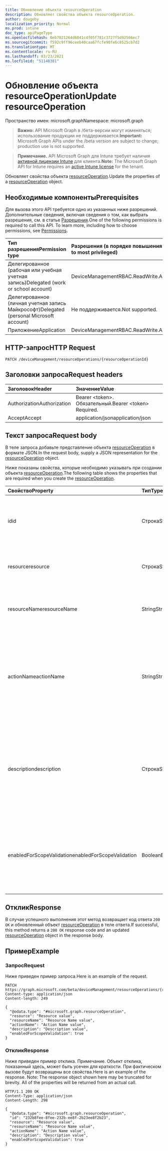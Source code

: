 ```yaml
---
title: Обновление объекта resourceOperation
description: Обновляет свойства объекта resourceOperation.
author: dougeby
localization_priority: Normal
ms.prod: intune
doc_type: apiPageType
ms.openlocfilehash: 0eb7021264d6041c4f05f781c3727f5d92566ec7
ms.sourcegitcommit: f592c9ff96ceeb40caa67fcfe90fe6c8525cb7d2
ms.translationtype: MT
ms.contentlocale: ru-RU
ms.lasthandoff: 03/23/2021
ms.locfileid: "51148381"
---
```

# <a name="update-resourceoperation"></a><span data-ttu-id="bc18c-103">Обновление объекта resourceOperation</span><span class="sxs-lookup"><span data-stu-id="bc18c-103">Update resourceOperation</span></span>

<span data-ttu-id="bc18c-104">Пространство имен: microsoft.graph</span><span class="sxs-lookup"><span data-stu-id="bc18c-104">Namespace: microsoft.graph</span></span>

> <span data-ttu-id="bc18c-105">**Важно:** API Microsoft Graph в /бета-версии могут изменяться; использование продукции не поддерживается.</span><span class="sxs-lookup"><span data-stu-id="bc18c-105">**Important:** Microsoft Graph APIs under the /beta version are subject to change; production use is not supported.</span></span>

> <span data-ttu-id="bc18c-106">**Примечание.** API Microsoft Graph для Intune требует наличия [активной лицензии Intune](https://go.microsoft.com/fwlink/?linkid=839381) для клиента.</span><span class="sxs-lookup"><span data-stu-id="bc18c-106">**Note:** The Microsoft Graph API for Intune requires an [active Intune license](https://go.microsoft.com/fwlink/?linkid=839381) for the tenant.</span></span>

<span data-ttu-id="bc18c-107">Обновляет свойства объекта [resourceOperation](../resources/intune-rbac-resourceoperation.md).</span><span class="sxs-lookup"><span data-stu-id="bc18c-107">Update the properties of a [resourceOperation](../resources/intune-rbac-resourceoperation.md) object.</span></span>

## <a name="prerequisites"></a><span data-ttu-id="bc18c-108">Необходимые компоненты</span><span class="sxs-lookup"><span data-stu-id="bc18c-108">Prerequisites</span></span>
<span data-ttu-id="bc18c-p101">Для вызова этого API требуется одно из указанных ниже разрешений. Дополнительные сведения, включая сведения о том, как выбрать разрешения, см. в статье [Разрешения](/graph/permissions-reference).</span><span class="sxs-lookup"><span data-stu-id="bc18c-p101">One of the following permissions is required to call this API. To learn more, including how to choose permissions, see [Permissions](/graph/permissions-reference).</span></span>

|<span data-ttu-id="bc18c-111">Тип разрешения</span><span class="sxs-lookup"><span data-stu-id="bc18c-111">Permission type</span></span>|<span data-ttu-id="bc18c-112">Разрешения (в порядке повышения привилегий)</span><span class="sxs-lookup"><span data-stu-id="bc18c-112">Permissions (from least to most privileged)</span></span>|
|:---|:---|
|<span data-ttu-id="bc18c-113">Делегированное (рабочая или учебная учетная запись)</span><span class="sxs-lookup"><span data-stu-id="bc18c-113">Delegated (work or school account)</span></span>|<span data-ttu-id="bc18c-114">DeviceManagementRBAC.ReadWrite.All</span><span class="sxs-lookup"><span data-stu-id="bc18c-114">DeviceManagementRBAC.ReadWrite.All</span></span>|
|<span data-ttu-id="bc18c-115">Делегированное (личная учетная запись Майкрософт)</span><span class="sxs-lookup"><span data-stu-id="bc18c-115">Delegated (personal Microsoft account)</span></span>|<span data-ttu-id="bc18c-116">Не поддерживается.</span><span class="sxs-lookup"><span data-stu-id="bc18c-116">Not supported.</span></span>|
|<span data-ttu-id="bc18c-117">Приложение</span><span class="sxs-lookup"><span data-stu-id="bc18c-117">Application</span></span>|<span data-ttu-id="bc18c-118">DeviceManagementRBAC.ReadWrite.All</span><span class="sxs-lookup"><span data-stu-id="bc18c-118">DeviceManagementRBAC.ReadWrite.All</span></span>|

## <a name="http-request"></a><span data-ttu-id="bc18c-119">HTTP-запрос</span><span class="sxs-lookup"><span data-stu-id="bc18c-119">HTTP Request</span></span>
<!-- {
  "blockType": "ignored"
}
-->
``` http
PATCH /deviceManagement/resourceOperations/{resourceOperationId}
```

## <a name="request-headers"></a><span data-ttu-id="bc18c-120">Заголовки запроса</span><span class="sxs-lookup"><span data-stu-id="bc18c-120">Request headers</span></span>
|<span data-ttu-id="bc18c-121">Заголовок</span><span class="sxs-lookup"><span data-stu-id="bc18c-121">Header</span></span>|<span data-ttu-id="bc18c-122">Значение</span><span class="sxs-lookup"><span data-stu-id="bc18c-122">Value</span></span>|
|:---|:---|
|<span data-ttu-id="bc18c-123">Authorization</span><span class="sxs-lookup"><span data-stu-id="bc18c-123">Authorization</span></span>|<span data-ttu-id="bc18c-124">Bearer &lt;token&gt;. Обязательный.</span><span class="sxs-lookup"><span data-stu-id="bc18c-124">Bearer &lt;token&gt; Required.</span></span>|
|<span data-ttu-id="bc18c-125">Accept</span><span class="sxs-lookup"><span data-stu-id="bc18c-125">Accept</span></span>|<span data-ttu-id="bc18c-126">application/json</span><span class="sxs-lookup"><span data-stu-id="bc18c-126">application/json</span></span>|

## <a name="request-body"></a><span data-ttu-id="bc18c-127">Текст запроса</span><span class="sxs-lookup"><span data-stu-id="bc18c-127">Request body</span></span>
<span data-ttu-id="bc18c-128">В теле запроса добавьте представление объекта [resourceOperation](../resources/intune-rbac-resourceoperation.md) в формате JSON.</span><span class="sxs-lookup"><span data-stu-id="bc18c-128">In the request body, supply a JSON representation for the [resourceOperation](../resources/intune-rbac-resourceoperation.md) object.</span></span>

<span data-ttu-id="bc18c-129">Ниже показаны свойства, которые необходимо указывать при создании объекта [resourceOperation](../resources/intune-rbac-resourceoperation.md).</span><span class="sxs-lookup"><span data-stu-id="bc18c-129">The following table shows the properties that are required when you create the [resourceOperation](../resources/intune-rbac-resourceoperation.md).</span></span>

|<span data-ttu-id="bc18c-130">Свойство</span><span class="sxs-lookup"><span data-stu-id="bc18c-130">Property</span></span>|<span data-ttu-id="bc18c-131">Тип</span><span class="sxs-lookup"><span data-stu-id="bc18c-131">Type</span></span>|<span data-ttu-id="bc18c-132">Описание</span><span class="sxs-lookup"><span data-stu-id="bc18c-132">Description</span></span>|
|:---|:---|:---|
|<span data-ttu-id="bc18c-133">id</span><span class="sxs-lookup"><span data-stu-id="bc18c-133">id</span></span>|<span data-ttu-id="bc18c-134">Строка</span><span class="sxs-lookup"><span data-stu-id="bc18c-134">String</span></span>|<span data-ttu-id="bc18c-135">Ключ операции с ресурсом.</span><span class="sxs-lookup"><span data-stu-id="bc18c-135">Key of the Resource Operation.</span></span> <span data-ttu-id="bc18c-136">Доступен только для чтения и создается автоматически.</span><span class="sxs-lookup"><span data-stu-id="bc18c-136">Read-only, automatically generated.</span></span>|
|<span data-ttu-id="bc18c-137">resource</span><span class="sxs-lookup"><span data-stu-id="bc18c-137">resource</span></span>|<span data-ttu-id="bc18c-138">Строка</span><span class="sxs-lookup"><span data-stu-id="bc18c-138">String</span></span>|<span data-ttu-id="bc18c-139">Категория ресурсов, к которой относится эта операция.</span><span class="sxs-lookup"><span data-stu-id="bc18c-139">Resource category to which this Operation belongs.</span></span>|
|<span data-ttu-id="bc18c-140">resourceName</span><span class="sxs-lookup"><span data-stu-id="bc18c-140">resourceName</span></span>|<span data-ttu-id="bc18c-141">String</span><span class="sxs-lookup"><span data-stu-id="bc18c-141">String</span></span>|<span data-ttu-id="bc18c-142">Имя ресурса, с которым выполняется эта операция.</span><span class="sxs-lookup"><span data-stu-id="bc18c-142">Name of the Resource this operation is performed on.</span></span>|
|<span data-ttu-id="bc18c-143">actionName</span><span class="sxs-lookup"><span data-stu-id="bc18c-143">actionName</span></span>|<span data-ttu-id="bc18c-144">String</span><span class="sxs-lookup"><span data-stu-id="bc18c-144">String</span></span>|<span data-ttu-id="bc18c-145">Тип действия, которое выполнит эта операция.</span><span class="sxs-lookup"><span data-stu-id="bc18c-145">Type of action this operation is going to perform.</span></span> <span data-ttu-id="bc18c-146">Свойство actionName должно быть максимально краткое (максимум несколько слов).</span><span class="sxs-lookup"><span data-stu-id="bc18c-146">The actionName should be concise and limited to as few words as possible.</span></span>|
|<span data-ttu-id="bc18c-147">description</span><span class="sxs-lookup"><span data-stu-id="bc18c-147">description</span></span>|<span data-ttu-id="bc18c-148">Строка</span><span class="sxs-lookup"><span data-stu-id="bc18c-148">String</span></span>|<span data-ttu-id="bc18c-149">Описание операции с ресурсом.</span><span class="sxs-lookup"><span data-stu-id="bc18c-149">Description of the resource operation.</span></span> <span data-ttu-id="bc18c-150">Используется в тексте, который отображается над операцией при наведении указателя мыши на портале Azure.</span><span class="sxs-lookup"><span data-stu-id="bc18c-150">The description is used in mouse-over text for the operation when shown in the Azure Portal.</span></span>|
|<span data-ttu-id="bc18c-151">enabledForScopeValidation</span><span class="sxs-lookup"><span data-stu-id="bc18c-151">enabledForScopeValidation</span></span>|<span data-ttu-id="bc18c-152">Boolean</span><span class="sxs-lookup"><span data-stu-id="bc18c-152">Boolean</span></span>|<span data-ttu-id="bc18c-153">Определяет, проверяется ли разрешение для областей, определенных для назначения ролей.</span><span class="sxs-lookup"><span data-stu-id="bc18c-153">Determines whether the Permission is validated for Scopes defined per Role Assignment.</span></span>|



## <a name="response"></a><span data-ttu-id="bc18c-154">Отклик</span><span class="sxs-lookup"><span data-stu-id="bc18c-154">Response</span></span>
<span data-ttu-id="bc18c-155">В случае успешного выполнения этот метод возвращает код ответа `200 OK` и обновленный объект [resourceOperation](../resources/intune-rbac-resourceoperation.md) в теле ответа.</span><span class="sxs-lookup"><span data-stu-id="bc18c-155">If successful, this method returns a `200 OK` response code and an updated [resourceOperation](../resources/intune-rbac-resourceoperation.md) object in the response body.</span></span>

## <a name="example"></a><span data-ttu-id="bc18c-156">Пример</span><span class="sxs-lookup"><span data-stu-id="bc18c-156">Example</span></span>

### <a name="request"></a><span data-ttu-id="bc18c-157">Запрос</span><span class="sxs-lookup"><span data-stu-id="bc18c-157">Request</span></span>
<span data-ttu-id="bc18c-158">Ниже приведен пример запроса.</span><span class="sxs-lookup"><span data-stu-id="bc18c-158">Here is an example of the request.</span></span>
``` http
PATCH https://graph.microsoft.com/beta/deviceManagement/resourceOperations/{resourceOperationId}
Content-type: application/json
Content-length: 249

{
  "@odata.type": "#microsoft.graph.resourceOperation",
  "resource": "Resource value",
  "resourceName": "Resource Name value",
  "actionName": "Action Name value",
  "description": "Description value",
  "enabledForScopeValidation": true
}
```

### <a name="response"></a><span data-ttu-id="bc18c-159">Отклик</span><span class="sxs-lookup"><span data-stu-id="bc18c-159">Response</span></span>
<span data-ttu-id="bc18c-p105">Ниже приведен пример отклика. Примечание. Объект отклика, показанный здесь, может быть усечен для краткости. При фактическом вызове будут возвращены все свойства.</span><span class="sxs-lookup"><span data-stu-id="bc18c-p105">Here is an example of the response. Note: The response object shown here may be truncated for brevity. All of the properties will be returned from an actual call.</span></span>
``` http
HTTP/1.1 200 OK
Content-Type: application/json
Content-Length: 298

{
  "@odata.type": "#microsoft.graph.resourceOperation",
  "id": "232b8fee-8fee-232b-ee8f-2b23ee8f2b23",
  "resource": "Resource value",
  "resourceName": "Resource Name value",
  "actionName": "Action Name value",
  "description": "Description value",
  "enabledForScopeValidation": true
}
```




